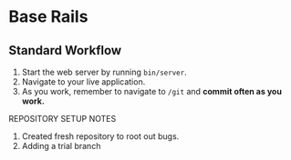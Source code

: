# Base Rails

## Standard Workflow

 1. Start the web server by running `bin/server`.
 1. Navigate to your live application.
 1. As you work, remember to navigate to `/git` and **commit often as you work.**

REPOSITORY SETUP NOTES
1. Created fresh repository to root out bugs.
2. Adding a trial branch
